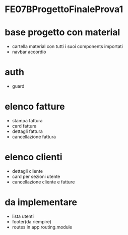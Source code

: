 # FE07BProgettoFinaleProva1

# base progetto con material
- cartella material con tutti i suoi components importati
- navbar accordio

# auth
- guard

# elenco fatture
- stampa fattura
- card fattura
- dettagli fattura
- cancellazione fattura
# elenco clienti
- dettagli cliente
- card per sezioni utente
- cancellazione cliente e fatture

# da implementare
- lista utenti
- footer(da riempire)
- routes in app.routing.module
